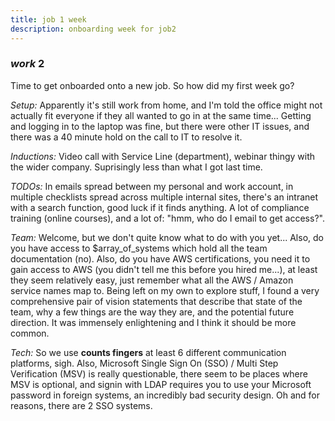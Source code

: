 ```yaml
---
title: job 1 week
description: onboarding week for job2
---
```


### _work_ 2

Time to get onboarded onto a new job.
So how did my first week go?

_Setup:_
Apparently it's still work from home,
and I'm told the office might not actually fit everyone
if they all wanted to go in at the same time...
Getting and logging in to the laptop was fine,
but there were other IT issues,
and there was a 40 minute hold on the call to IT to resolve it.

_Inductions:_
Video call with Service Line (department),
webinar thingy with the wider company.
Suprisingly less than what I got last time.

_TODOs:_
In emails spread between my personal and work account,
in multiple checklists spread across multiple internal sites,
there's an intranet with a search function,
good luck if it finds anything.
A lot of compliance training (online courses),
and a lot of: "hmm, who do I email to get access?".

_Team:_
Welcome, but we don't quite know what to do with you yet...
Also, do you have access to $array_of_systems which hold all the team documentation
(no).
Also, do you have AWS certifications, you need it to gain access to AWS
(you didn't tell me this before you hired me...),
at least they seem relatively easy,
just remember what all the AWS / Amazon service names map to.
Being left on my own to explore stuff,
I found a very comprehensive pair of vision statements
that describe that state of the team,
why a few things are the way they are,
and the potential future direction.
It was immensely enlightening and I think it should be more common.

_Tech:_
So we use __counts fingers__ at least 6 different communication platforms, sigh.
Also, Microsoft Single Sign On (SSO) / Multi Step Verification (MSV) is really questionable,
there seem to be places where MSV is optional,
and signin with LDAP requires you to use your Microsoft password in foreign systems,
an incredibly bad security design.
Oh and for reasons, there are 2 SSO systems.
